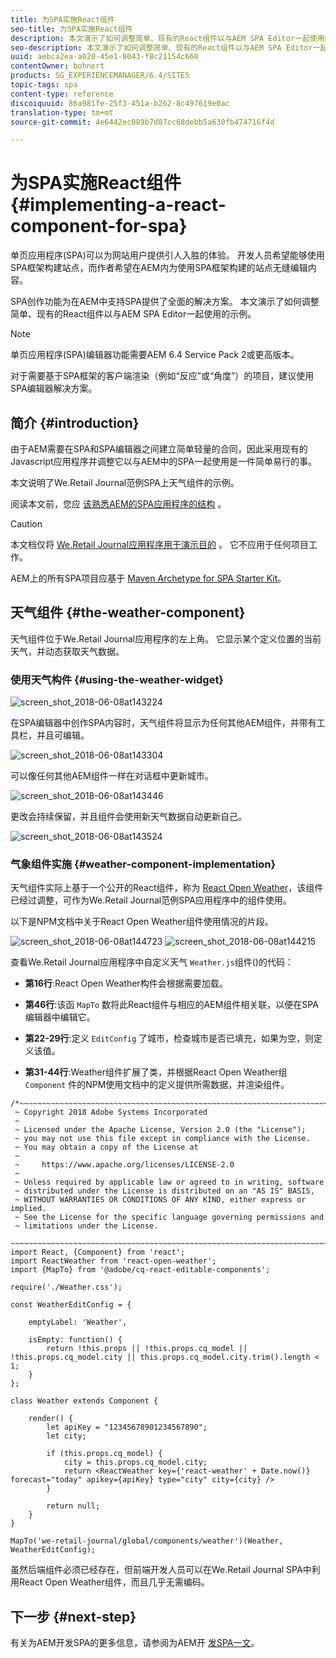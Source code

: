 ```yaml
---
title: 为SPA实施React组件
seo-title: 为SPA实施React组件
description: 本文演示了如何调整简单、现有的React组件以与AEM SPA Editor一起使用的示例。
seo-description: 本文演示了如何调整简单、现有的React组件以与AEM SPA Editor一起使用的示例。
uuid: aebca2ea-a020-45e1-8043-f8c21154c660
contentOwner: bohnert
products: SG_EXPERIENCEMANAGER/6.4/SITES
topic-tags: spa
content-type: reference
discoiquuid: 86a981fe-25f3-451a-b262-8c497619e0ac
translation-type: tm+mt
source-git-commit: 4e6442ec089b7d07cc68debb5a630fb474716f4d

---
```



# 为SPA实施React组件{#implementing-a-react-component-for-spa}

单页应用程序(SPA)可以为网站用户提供引人入胜的体验。 开发人员希望能够使用SPA框架构建站点，而作者希望在AEM内为使用SPA框架构建的站点无缝编辑内容。

SPA创作功能为在AEM中支持SPA提供了全面的解决方案。 本文演示了如何调整简单、现有的React组件以与AEM SPA Editor一起使用的示例。

>[!NOTE]
>单页应用程序(SPA)编辑器功能需要AEM 6.4 Service Pack 2或更高版本。
>
>对于需要基于SPA框架的客户端渲染（例如“反应”或“角度”）的项目，建议使用SPA编辑器解决方案。

## 简介 {#introduction}

由于AEM需要在SPA和SPA编辑器之间建立简单轻量的合同，因此采用现有的Javascript应用程序并调整它以与AEM中的SPA一起使用是一件简单易行的事。

本文说明了We.Retail Journal范例SPA上天气组件的示例。

阅读本文前，您应 [该熟悉AEM的SPA应用程序的结构](/help/sites-developing/spa-getting-started-react.md) 。

>[!CAUTION]
>本文档仅将 [We.Retail Journal应用程序用于演示目的](https://github.com/Adobe-Marketing-Cloud/aem-sample-we-retail-journal) 。 它不应用于任何项目工作。
>
>AEM上的所有SPA项目应基于 [Maven Archetype for SPA Starter Kit](https://github.com/adobe/aem-spa-project-archetype)。

## 天气组件 {#the-weather-component}

天气组件位于We.Retail Journal应用程序的左上角。 它显示某个定义位置的当前天气，并动态获取天气数据。

### 使用天气构件 {#using-the-weather-widget}

![screen_shot_2018-06-08at143224](assets/screen_shot_2018-06-08at143224.png)

在SPA编辑器中创作SPA内容时，天气组件将显示为任何其他AEM组件，并带有工具栏，并且可编辑。

![screen_shot_2018-06-08at143304](assets/screen_shot_2018-06-08at143304.png)

可以像任何其他AEM组件一样在对话框中更新城市。

![screen_shot_2018-06-08at143446](assets/screen_shot_2018-06-08at143446.png)

更改会持续保留，并且组件会使用新天气数据自动更新自己。

![screen_shot_2018-06-08at143524](assets/screen_shot_2018-06-08at143524.png)

### 气象组件实施 {#weather-component-implementation}

天气组件实际上基于一个公开的React组件，称为 [React Open Weather](https://www.npmjs.com/package/react-open-weather)，该组件已经过调整，可作为We.Retail Journal范例SPA应用程序中的组件使用。

以下是NPM文档中关于React Open Weather组件使用情况的片段。

![screen_shot_2018-06-08at144723](assets/screen_shot_2018-06-08at144723.png) ![screen_shot_2018-06-08at144215](assets/screen_shot_2018-06-08at144215.png)

查看We.Retail Journal应用程序中自定义天气 `Weather.js`组件()的代码：

* **第16行**:React Open Weather构件会根据需要加载。
* **第46行**:该函 `MapTo` 数将此React组件与相应的AEM组件相关联，以便在SPA编辑器中编辑它。

* **第22-29行**:定义 `EditConfig` 了城市，检查城市是否已填充，如果为空，则定义该值。

* **第31-44行**:Weather组件扩展了类，并根据React Open Weather组 `Component` 件的NPM使用文档中的定义提供所需数据，并渲染组件。

```
/*~~~~~~~~~~~~~~~~~~~~~~~~~~~~~~~~~~~~~~~~~~~~~~~~~~~~~~~~~~~~~~~~~~~~~~~~~~~~~~
 ~ Copyright 2018 Adobe Systems Incorporated
 ~
 ~ Licensed under the Apache License, Version 2.0 (the "License");
 ~ you may not use this file except in compliance with the License.
 ~ You may obtain a copy of the License at
 ~
 ~     https://www.apache.org/licenses/LICENSE-2.0
 ~
 ~ Unless required by applicable law or agreed to in writing, software
 ~ distributed under the License is distributed on an "AS IS" BASIS,
 ~ WITHOUT WARRANTIES OR CONDITIONS OF ANY KIND, either express or implied.
 ~ See the License for the specific language governing permissions and
 ~ limitations under the License.
 ~~~~~~~~~~~~~~~~~~~~~~~~~~~~~~~~~~~~~~~~~~~~~~~~~~~~~~~~~~~~~~~~~~~~~~~~~~~~~*/
import React, {Component} from 'react';
import ReactWeather from 'react-open-weather';
import {MapTo} from '@adobe/cq-react-editable-components';

require('./Weather.css');

const WeatherEditConfig = {

    emptyLabel: 'Weather',

    isEmpty: function() {
        return !this.props || !this.props.cq_model || !this.props.cq_model.city || this.props.cq_model.city.trim().length < 1;
    }
};

class Weather extends Component {

    render() {
        let apiKey = "12345678901234567890";
        let city;

        if (this.props.cq_model) {
            city = this.props.cq_model.city;
            return <ReactWeather key={'react-weather' + Date.now()} forecast="today" apikey={apiKey} type="city" city={city} />
        }

        return null;
    }
}

MapTo('we-retail-journal/global/components/weather')(Weather, WeatherEditConfig);
```

虽然后端组件必须已经存在，但前端开发人员可以在We.Retail Journal SPA中利用React Open Weather组件，而且几乎无需编码。

## 下一步 {#next-step}

有关为AEM开发SPA的更多信息，请参阅为AEM开 [发SPA一文](/help/sites-developing/spa-architecture.md)。
